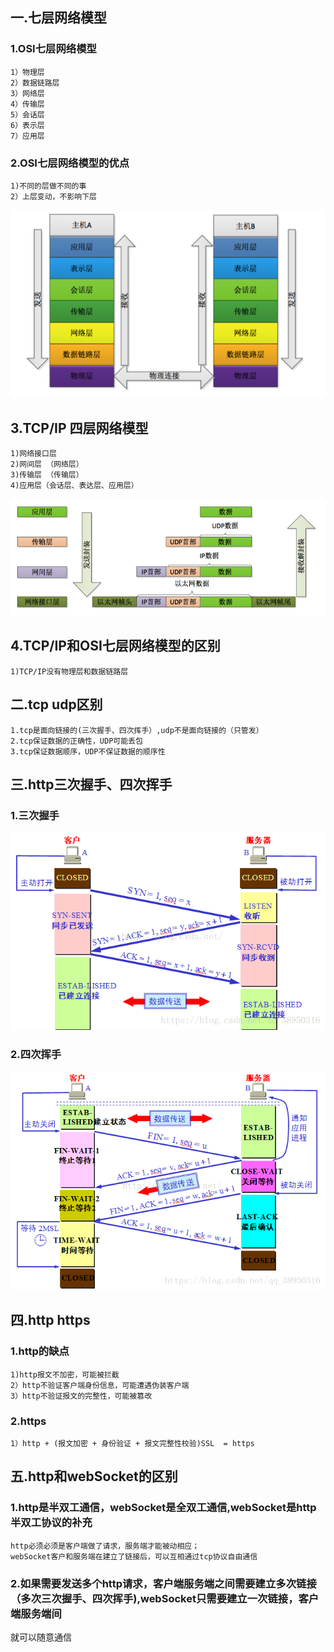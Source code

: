## 一.七层网络模型
### 1.OSI七层网络模型
```
1）物理层 
2）数据链路层
3）网络层
4）传输层
5）会话层
6）表示层
7）应用层
```
### 2.OSI七层网络模型的优点
```
1)不同的层做不同的事
2）上层变动，不影响下层
```
![avatar](file/OSI七层网络模型.png)

## 3.TCP/IP 四层网络模型
```
1)网络接口层 
2)网间层 （网络层）
3)传输层 （传输层）
4)应用层（会话层、表达层、应用层）
```
![avatar](file/tcpIp四层网络模型.png)

## 4.TCP/IP和OSI七层网络模型的区别
```
1)TCP/IP没有物理层和数据链路层
```

## 二.tcp udp区别 
```
1.tcp是面向链接的(三次握手、四次挥手）,udp不是面向链接的（只管发）
2.tcp保证数据的正确性，UDP可能丢包
3.tcp保证数据顺序，UDP不保证数据的顺序性
```

## 三.http三次握手、四次挥手
### 1.三次握手
![avatar](file/http三次握手.png)
### 2.四次挥手
![avatar](file/http四次挥手.png)

## 四.http https 
### 1.http的缺点
```
1)http报文不加密，可能被拦截
2）http不验证客户端身份信息，可能遭遇伪装客户端
3）http不验证报文的完整性，可能被篡改

```
### 2.https
```
1）http + (报文加密 + 身份验证 + 报文完整性校验)SSL  = https
```

## 五.http和webSocket的区别
### 1.http是半双工通信，webSocket是全双工通信,webSocket是http半双工协议的补充
```
http必须必须是客户端做了请求，服务端才能被动相应；
webSocket客户和服务端在建立了链接后，可以互相通过tcp协议自由通信
```
### 2.如果需要发送多个http请求，客户端服务端之间需要建立多次链接（多次三次握手、四次挥手),webSocket只需要建立一次链接，客户端服务端间
就可以随意通信

